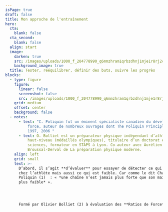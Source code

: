 ```yaml
---
isPage: true
draft: false
title: Mon approche de l'entraînement
hero:
  cta:
    blank: false
  cta_second:
    blank: false
  align: start
  image:
    darken: true
    src: /images/uploads/1000_f_204778990_q6mmzhram1qrbzdhnj1mje1r8rj2c9es.jpg
    background_image: true
  title: Tester, rééquilibrer, définir des buts, suivre les progrès
blocks:
  - type: figure
    figure:
      linear: false
      screenshot: false
      src: /images/uploads/1000_f_204778990_q6mmzhram1qrbzdhnj1mje1r8rj2c9es.jpg
    grid: medium
    offset: center
    background: false
  - notes:
      - text: "C. Poliquin fut un éminent spécialiste canadien du développement de la
          force, auteur de nombreux ouvrages dont The Poliquin Principles -
          1997, 2006 "
      - text: O. Bolliet est un préparateur physique indépendant d’athlètes de
          haut-niveau (médaillés olympiques), titulaire d’un doctorat en
          sciences, formateur en STAPS à Lyon. Co-auteur avec Aurélien
          Broussal-Derval de La préparation physique moderne.
    align: left
    grid: small
    text: >-
      D’abord, il s’agit **d’évaluer** pour essayer de détecter ce qui est fort
      chez l’athlète mais aussi ce qui est faible. Car comme le dit Charles
      Poliquin (1)  : « *une chaîne n’est jamais plus forte que son maillon le
      plus faible* ». 




      Formé par Olivier Bolliet (2) à évaluation des **Ratios de Force** sur les principaux patterns de la biomécanique humaine, je fais passer aux grimpeurs des tests qui permettent de mettre en évidence leurs zones fragiles. Ce sont ces faiblesses qui déclenchent les blessures et qui limitent le développement de la force. 




      Ce test comprend une batterie de 10 « exercices-références » qui permettent en 2h de donner des axes de travail en préparation physique avec un programme léger en endurance de force avec de petites charges. 




      **L’idée est de rééquilibrer, harmoniser**, avant de passer à une autre étape, si besoin. 




      Les grimpeurs ont une forte tendance à posséder un tirage vertical très développé (traction) au détriment des mouvements de répulsion (développé couché, développé militaire). 




      On constate par ailleurs une instabilité quant à la fixation de l’épaule (via l’omoplate) qui peut générer des douleurs récurrentes dans la zone acromio-claviculaire.




      Par ailleurs, on détecte facilement d’éventuels déficits en gainage ventral et lombaire ou de grands déséquilibres sur ces chaînes. 




      Pour finir, grâce à ces tests on a un très bon diagnostic quant à la prégnance de la latéralisation chez certains, avec un côté fort et un côté faible qu’il conviendra de réduire s’il est détecté.
    background: false
    cta:
      blank: false
    offset: center
    title: "Tester : les ratios de force "
    type: paragraph
  - type: paragraph
    grid: small
    offset: center
    align: left
    cta:
      blank: false
    background: true
    text: >-
      Grâce à l’émergence d’outils de mesure des forces appliquées sur les
      préhensions nous pouvons désormais de façon assez simple établir un
      **profil** sur la force à doigts du grimpeur. 




      Un peu comme le **profil Force-Vitesse** cher à [JB Morin](https://jbmorin.net/), nous sommes en capacité de donner un ou des axes de travail à un athlète suite à la passation de ces tests. 




      Je travaille avec un **Tindeq Progression 150**, petit outil fabriqué en Norvège, sorte de dynamomètre connecté en Bluetooth à un téléphone ou une tablette et qui permet de déterminer deux choses essentielles. 




      **D’abord, la force maximale des fléchisseurs d’une main** (exercice réalisé des deux côtés).




      Mesurée en kg/s elle révèle la capacité d’un sujet à tirer très fort vers le bas quelques secondes avec une seule main sur une préhension type réglette de 15 ou 20mm (à choisir en fonction du niveau de l’athlète). 


      Je ne rentre pas ici dans les variantes de ce test qui permettent de faire des mesures sur la chaîne épaule, coude, poignet, main. 




      On peut comparer cette valeur au **1RM** de la musculation qui permet ensuite de cibler un % du max en fonction des besoins de l’athlète (masse musculaire, force max, etc …). 




      **Ensuite on peut déterminer la force critique des fléchisseurs**, toujours de façon isolée, une main après l’autre. 


      Il s’agit d’un protocole de 24 répétitions de 7’’ où vous donnez votre max, entrecoupées de micro-repos de 3’’. 


      Au cours de ces 4’, on observe assez rapidement une inflexion de la force appliquée (graphique ci-contre).
    title: "Force à doits maximale vs Force critique "
---
```

